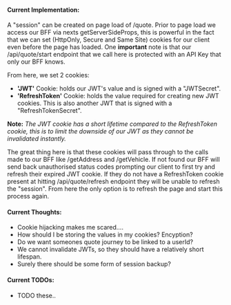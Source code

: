 #### Current Implementation:

A "session" can be created on page load of /quote. Prior to page load we access our BFF via nexts getServerSideProps, this is powerful in the fact that we can set (HttpOnly, Secure and Same Site) cookies for our client even before the page has loaded. One **important** note is that our /api/quote/start endpoint that we call here is protected with an API Key that only our BFF knows.

From here, we set 2 cookies:

- **'JWT'** Cookie: holds our JWT's value and is signed with a "JWTSecret".
- **'RefreshToken'** Cookie: holds the value required for creating new JWT cookies. This is also another JWT that is signed with a "RefreshTokenSecret".

**Note:** _The JWT cookie has a short lifetime compared to the RefreshToken cookie, this is to limit the downside of our JWT as they cannot be invalidated instantly._

The great thing here is that these cookies will pass through to the calls made to our BFF like /getAddress and /getVehicle. If not found our BFF will send back unauthorised status codes prompting our client to first try and refresh their expired JWT cookie. If they do not have a RefreshToken cookie present at hitting /api/quote/refresh endpoint they will be unable to refresh the "session". From here the only option is to refresh the page and start this process again.

#### Current Thoughts:

- Cookie hijacking makes me scared....
- How should I be storing the values in my cookies? Encyption?
- Do we want someones quote journey to be linked to a userId?
- We cannot invalidate JWTs, so they should have a relatively short lifespan.
- Surely there should be some form of session backup?

#### Current TODOs:

- TODO these..
